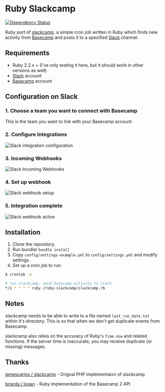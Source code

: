 # Ruby Slackcamp

[![Dependency Status](https://gemnasium.com/jasonwells/ruby-slackcamp.svg)](https://gemnasium.com/jasonwells/ruby-slackcamp)

Ruby port of [slackcamp](https://github.com/jamescarlos/slackcamp), a simple cron job written in Ruby which finds new activity from [Basecamp](http://basecamp.com) and posts it to a specified [Slack](http://slack.com) channel.

## Requirements
- Ruby 2.2.x + (I've only testing it here, but it should work in other versions as well)
- [Slack](http://slack.com) account
- [Basecamp](http://basecamp.com) account

## Configuration on Slack

### 1. Choose a team you want to connect with Basecamp
This is the team you want to link with your Basecamp account

### 2. Configure Integrations

![Slack integration configuration](http://plopster.blob.core.windows.net/slackcamp/slack_configure_integrations.png)

### 3. Incoming Webhooks

![Slack Incoming Webhooks](http://plopster.blob.core.windows.net/slackcamp/slack_webhooks.png)

### 4. Set up webhook

![Slack webhook setup](http://plopster.blob.core.windows.net/slackcamp/slack_webhook_setup.png?123)

### 5. Integration complete

![Slack webhook active](http://plopster.blob.core.windows.net/slackcamp/slack_integration_complete.png)

## Installation
1. Clone the repository.
2. Run bundler `bundle install`
3. Copy `config/settings-example.yml` to `config/settings.yml` and modify settings.
4. Set up a cron job to run:

```bash
$ crontab -e

# run slackcamp, send basecamp activity to slack
*/1 * * * * ruby /ruby-slackcamp/slackcamp.rb
```

## Notes
slackcamp needs to be able to write to a file named `last_run_date.txt` within it's directory. This is so that when we don't get duplicate events from Basecamp.

slackcamp also relies on the accuracy of Ruby's `Time.now` and related functions. If the server time is inaccurate, you may receive duplicate (or missing) messages.

## Thanks
[jamescarlos / slackcamp](https://github.com/jamescarlos/slackcamp) - Orignal PHP implementaion of slackcamp

[birarda / logan](https://github.com/birarda/logan) - Ruby implementation of the Basecamp 2 API
